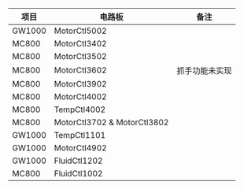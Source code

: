 
|项目|电路板|备注|
|--|--|--|
|GW1000|MotorCtl5002||
|MC800|MotorCtl3402||
|MC800|MotorCtl3502||
|MC800|MotorCtl3602|抓手功能未实现|
|MC800|MotorCtl3902||
|MC800|MotorCtl4002||
|MC800|TempCtl4002||
|MC800|MotorCtl3702 & MotorCtl3802||
|GW1000|TempCtl1101||
|GW1000|MotorCtl4902||
|GW1000|FluidCtl1202||
|MC800|FluidCtl1002||